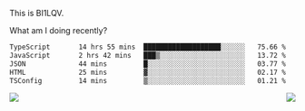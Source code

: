 This is BI1LQV.

What am I doing recently?

<!--START_SECTION:waka-->

```txt
TypeScript       14 hrs 55 mins  ███████████████████░░░░░░   75.66 %
JavaScript       2 hrs 42 mins   ███▒░░░░░░░░░░░░░░░░░░░░░   13.72 %
JSON             44 mins         █░░░░░░░░░░░░░░░░░░░░░░░░   03.77 %
HTML             25 mins         ▓░░░░░░░░░░░░░░░░░░░░░░░░   02.17 %
TSConfig         14 mins         ▒░░░░░░░░░░░░░░░░░░░░░░░░   01.21 %
```

<!--END_SECTION:waka-->
<img align="right" src="https://github-readme-stats.vercel.app/api?username=bi1lqv&show_icons=true&count_private=true">

<img src="https://metrics.lecoq.io/bi1lqv?template=classic&base.activity=0&base.community=0&base.repositories=0&base.metadata=0&isocalendar=1&base=header%2C%20activity%2C%20community%2C%20repositories%2C%20metadata&base.indepth=false&base.hireable=false&isocalendar=false&isocalendar.duration=full-year&config.timezone=Asia%2FShanghai">

